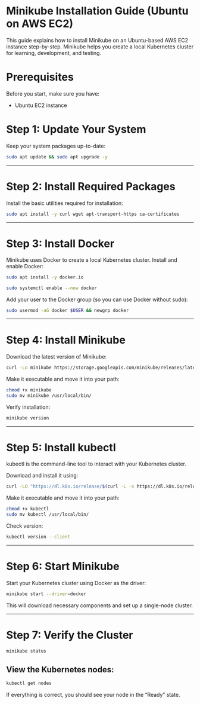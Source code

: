 # Minikube Installation Guide (Ubuntu on AWS EC2)

This guide explains how to install Minikube on an Ubuntu-based AWS EC2 instance step-by-step.
Minikube helps you create a local Kubernetes cluster for learning, development, and testing.

# Prerequisites

Before you start, make sure you have:

 * Ubuntu EC2 instance


# Step 1: Update Your System

Keep your system packages up-to-date:
```bash
sudo apt update && sudo apt upgrade -y
```
---
# Step 2: Install Required Packages

Install the basic utilities required for installation:
```bash
sudo apt install -y curl wget apt-transport-https ca-certificates
```
---
# Step 3: Install Docker

Minikube uses Docker to create a local Kubernetes cluster.
Install and enable Docker:
```bash
sudo apt install -y docker.io
```
```bash
sudo systemctl enable --now docker
```
Add your user to the Docker group (so you can use Docker without sudo):
```bash
sudo usermod -aG docker $USER && newgrp docker
```
---
# Step 4: Install Minikube

Download the latest version of Minikube:
```bash
curl -Lo minikube https://storage.googleapis.com/minikube/releases/latest/minikube-linux-amd64
```
Make it executable and move it into your path:
```bash
chmod +x minikube
sudo mv minikube /usr/local/bin/
```


Verify installation:
```bash
minikube version
```
---
# Step 5: Install kubectl

kubectl is the command-line tool to interact with your Kubernetes cluster.

Download and install it using:
```bash
curl -LO "https://dl.k8s.io/release/$(curl -L -s https://dl.k8s.io/release/stable.txt)/bin/linux/amd64/kubectl"
```
Make it executable and move it into your path:
```bash
chmod +x kubectl
sudo mv kubectl /usr/local/bin/
```
Check version:
```bash
kubectl version --client
```
---
# Step 6: Start Minikube

Start your Kubernetes cluster using Docker as the driver:
```bash
minikube start --driver=docker
```
This will download necessary components and set up a single-node cluster.

---
# Step 7: Verify the Cluster
```bash
minikube status
```

## View the Kubernetes nodes:
```bash
kubectl get nodes
```
If everything is correct, you should see your node in the “Ready” state.
